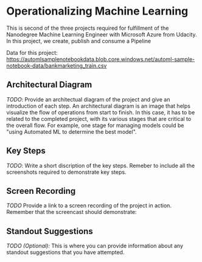 # Operationalizing Machine Learning

This is second of the three projects required for fulfillment of the Nanodegree Machine Learning Engineer with Microsoft Azure from Udacity. In this project, we create, publish and consume a Pipeline

Data for this project: https://automlsamplenotebookdata.blob.core.windows.net/automl-sample-notebook-data/bankmarketing_train.csv

## Architectural Diagram
*TODO*: Provide an architectual diagram of the project and give an introduction of each step. An architectural diagram is an image that helps visualize the flow of operations from start to finish. In this case, it has to be related to the completed project, with its various stages that are critical to the overall flow. For example, one stage for managing models could be "using Automated ML to determine the best model". 

## Key Steps
*TODO*: Write a short discription of the key steps. Remeber to include all the screenshots required to demonstrate key steps. 

## Screen Recording
*TODO* Provide a link to a screen recording of the project in action. Remember that the screencast should demonstrate:

## Standout Suggestions
*TODO (Optional):* This is where you can provide information about any standout suggestions that you have attempted.
